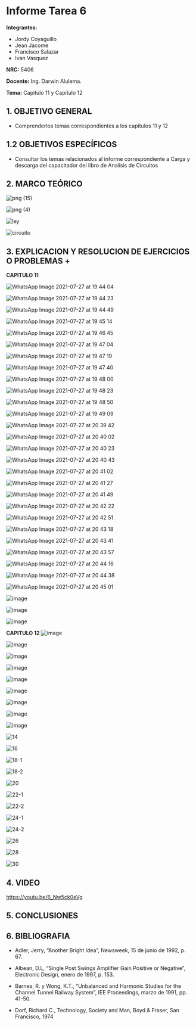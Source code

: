 # Informe Tarea 6
**Integrantes:**
- Jordy Coyaguillo
- Jean Jacome
- Francisco Salazar
- Ivan Vasquez



 **NRC:** 5406
 
 **Docente:** Ing. Darwin Alulema.
 
 **Tema:** Capitulo 11 y Capitulo 12
 
 ## 1. OBJETIVO GENERAL
  - Comprenderlos temas correspondientes a los capitulos 11 y 12
 ## 1.2 OBJETIVOS ESPECÍFICOS
 
 -  Consultar los temas relacionados al informe correspondiente a Carga y descarga del capacitador del libro de Analisis de Circuitos
 
 ## 2. MARCO TEÓRICO
 
 ![png (15)](https://user-images.githubusercontent.com/85137954/127249447-5f6bd3f4-beea-4012-a8f8-0ec27a571c2a.png)

![png (4)](https://user-images.githubusercontent.com/85137954/127267897-6b76bddb-52e0-43ca-805e-e7db9338b727.png)

![ley](https://user-images.githubusercontent.com/84586968/127288007-225451ee-fe30-4d90-a2a5-ccb346cf27ff.png)

![circuito](https://user-images.githubusercontent.com/84586968/127289234-fe5a5797-bead-4208-8fb2-7dd7a2cb43d3.png)

 
 ## 3. EXPLICACION Y RESOLUCION DE EJERCICIOS O PROBLEMAS +
 
 **CAPITULO 11**
 
![WhatsApp Image 2021-07-27 at 19 44 04](https://user-images.githubusercontent.com/85137954/127245900-470ab25e-42fd-4f74-9cb1-7eeb00abc455.jpeg)

![WhatsApp Image 2021-07-27 at 19 44 23](https://user-images.githubusercontent.com/85137954/127245915-6650ac0d-e4be-47b5-ada3-ea9a8b28f400.jpeg)

![WhatsApp Image 2021-07-27 at 19 44 49](https://user-images.githubusercontent.com/85137954/127245919-007b4c00-4dc4-46c2-9f5f-89f2eff021e3.jpeg)

![WhatsApp Image 2021-07-27 at 19 45 14](https://user-images.githubusercontent.com/85137954/127245931-88c37ba0-5a99-4563-ad8e-defed97fbf59.jpeg)

![WhatsApp Image 2021-07-27 at 19 46 45](https://user-images.githubusercontent.com/85137954/127245941-55ca3b92-adee-4103-b61c-80cdd27723ed.jpeg)

![WhatsApp Image 2021-07-27 at 19 47 04](https://user-images.githubusercontent.com/85137954/127246000-3afc2f2c-fd79-4278-aab8-fbcf4345db18.jpeg)

![WhatsApp Image 2021-07-27 at 19 47 19](https://user-images.githubusercontent.com/85137954/127246007-723a501a-0fe9-4b73-91ae-888af1c1e7e5.jpeg)

![WhatsApp Image 2021-07-27 at 19 47 40](https://user-images.githubusercontent.com/85137954/127246014-9b708284-fb29-41ad-8f6e-22244942dab9.jpeg)

![WhatsApp Image 2021-07-27 at 19 48 00](https://user-images.githubusercontent.com/85137954/127246021-9b119857-a500-4f13-b0d7-f2049e6e11d2.jpeg)

![WhatsApp Image 2021-07-27 at 19 48 23](https://user-images.githubusercontent.com/85137954/127246035-faafc279-ec9a-452a-82d0-1ad60cf651fa.jpeg)

![WhatsApp Image 2021-07-27 at 19 48 50](https://user-images.githubusercontent.com/85137954/127246067-620cb746-8f86-44f6-829f-48b5ba46dc5d.jpeg)

![WhatsApp Image 2021-07-27 at 19 49 09](https://user-images.githubusercontent.com/85137954/127246069-23a7f9e5-7b88-4a95-91d0-e2c78d9745a7.jpeg)

 ![WhatsApp Image 2021-07-27 at 20 39 42](https://user-images.githubusercontent.com/85137954/127250402-94803215-1d15-4d5f-b023-1002eb284942.jpeg)

 ![WhatsApp Image 2021-07-27 at 20 40 02](https://user-images.githubusercontent.com/85137954/127250406-b6930a25-9267-4cb6-974c-3907ed13e723.jpeg)

 ![WhatsApp Image 2021-07-27 at 20 40 23](https://user-images.githubusercontent.com/85137954/127250411-2ffaaaba-ddf7-4243-a0aa-354b6fe3ec26.jpeg)

 ![WhatsApp Image 2021-07-27 at 20 40 43](https://user-images.githubusercontent.com/85137954/127250420-6857f65d-04cd-41a3-ad0e-2354bd156e86.jpeg)

 ![WhatsApp Image 2021-07-27 at 20 41 02](https://user-images.githubusercontent.com/85137954/127250426-021529e8-93be-4587-bb79-dc0b76310d2d.jpeg)

![WhatsApp Image 2021-07-27 at 20 41 27](https://user-images.githubusercontent.com/85137954/127250463-e5cfe5a2-6674-46b3-9e40-803a97d8dd55.jpeg)
 
![WhatsApp Image 2021-07-27 at 20 41 49](https://user-images.githubusercontent.com/85137954/127250469-18997713-b262-49f4-bd04-4b8c195e5884.jpeg)
 
 ![WhatsApp Image 2021-07-27 at 20 42 22](https://user-images.githubusercontent.com/85137954/127250487-7c8ee5c2-0be1-4888-8265-f682305011b6.jpeg)

![WhatsApp Image 2021-07-27 at 20 42 51](https://user-images.githubusercontent.com/85137954/127250492-c8901988-9eac-4894-8f15-79d0f5ffbd26.jpeg)
 
![WhatsApp Image 2021-07-27 at 20 43 18](https://user-images.githubusercontent.com/85137954/127250496-bd4de064-b1b2-47c1-be31-035371c0fdee.jpeg)
 
![WhatsApp Image 2021-07-27 at 20 43 41](https://user-images.githubusercontent.com/85137954/127250524-bf9f521a-03df-490a-8486-a2fc4d90fb97.jpeg)
 
![WhatsApp Image 2021-07-27 at 20 43 57](https://user-images.githubusercontent.com/85137954/127250529-1abace5a-94ec-4856-984b-eb8eb3fb1878.jpeg)
 
![WhatsApp Image 2021-07-27 at 20 44 16](https://user-images.githubusercontent.com/85137954/127250534-45109d71-f9c0-45bd-bec9-49997583ee83.jpeg)
 
![WhatsApp Image 2021-07-27 at 20 44 38](https://user-images.githubusercontent.com/85137954/127250543-7a14bed9-4fae-4a32-b49c-dcb2659c7549.jpeg)
 
![WhatsApp Image 2021-07-27 at 20 45 01](https://user-images.githubusercontent.com/85137954/127250548-692e8c68-98ab-410a-bab1-6e212216e61a.jpeg)

 ![image](https://user-images.githubusercontent.com/85137954/127264622-500c5d48-f04f-4bd9-b602-b7c4146e5c97.png)
 
![image](https://user-images.githubusercontent.com/85137954/127264639-0d9a6223-309f-4ef3-9e9c-a0af367c3d74.png)

![image](https://user-images.githubusercontent.com/85137954/127264757-647645b5-02c1-4c99-8c75-289643e0da04.png)

 
 
 **CAPITULO 12**
 ![image](https://user-images.githubusercontent.com/85137954/127264957-a29c073f-fa90-4151-aa38-a11f12313c52.png)
 
![image](https://user-images.githubusercontent.com/85137954/127265078-e732ad23-46cb-457b-a7c7-e5031cf94fd1.png)

![image](https://user-images.githubusercontent.com/85137954/127265140-4b3f5da0-e4e7-4f44-ac18-6d1958201019.png)

![image](https://user-images.githubusercontent.com/85137954/127265181-30cdf88d-2592-4b9c-bc6d-66492de2c799.png)

![image](https://user-images.githubusercontent.com/85137954/127265190-4779655c-6fd6-4d2b-8259-6560f2a70125.png)

![image](https://user-images.githubusercontent.com/85137954/127265228-90fe4e80-2654-4e50-b356-7c841cfb60d7.png)

![image](https://user-images.githubusercontent.com/85137954/127265325-b9b4fbc6-4a64-462e-877b-a750a3806357.png)

![image](https://user-images.githubusercontent.com/85137954/127265342-bc1cc1bb-b3e7-4341-866c-6ab6e280589e.png)

![image](https://user-images.githubusercontent.com/85137954/127265365-15066c60-3468-4dd8-9cc4-bce206367546.png)

![14](https://user-images.githubusercontent.com/84586968/127285417-e44e646c-6db8-4c35-b854-5687b58daee9.PNG)

![16](https://user-images.githubusercontent.com/84586968/127285420-48bf8713-7577-4065-b860-22e2e86797d1.PNG)

![18-1](https://user-images.githubusercontent.com/84586968/127285424-048e36fc-2d3c-43aa-98d3-959d6b955539.PNG)

![18-2](https://user-images.githubusercontent.com/84586968/127285425-4985ffa6-76dd-4596-ae7e-2aaeafa06f99.PNG)

![20](https://user-images.githubusercontent.com/84586968/127285428-ed835b9c-d792-4178-ab92-647713a4dead.PNG)

![22-1](https://user-images.githubusercontent.com/84586968/127285429-912c4902-485b-457b-8171-302c5747c2ba.PNG)

![22-2](https://user-images.githubusercontent.com/84586968/127285431-8ca68f72-3373-4818-b89b-8b312e244ce2.PNG)

![24-1](https://user-images.githubusercontent.com/84586968/127285405-7cf4a607-89cf-487b-b8ec-efad91ce0267.PNG)

![24-2](https://user-images.githubusercontent.com/84586968/127285412-b8befb84-bd6f-4214-8d1a-2ad1fed418f8.PNG)

![26](https://user-images.githubusercontent.com/84586968/127285413-6c39678a-e92d-4c17-bd73-f1e72673229d.PNG)

![28](https://user-images.githubusercontent.com/84586968/127285415-08b460f4-bceb-479b-9f97-88861ec12e7a.PNG)

![30](https://user-images.githubusercontent.com/84586968/127285416-82203225-93e8-438e-aeb1-3e2b9b8ef1a6.PNG)

 ## 4. VIDEO
 
 https://youtu.be/6_Nw5ck0eVg
 
 ## 5. CONCLUSIONES

 ## 6. BIBLIOGRAFIA
  
- Adler, Jerry, “Another Bright Idea”, Newsweek, 15 de junio de 1992, p. 67.
- Albean, D.L, “Single Post Swings Amplifier Gain Positive or Negative”, Electronic Design, enero de 
1997, p. 153.

- Barnes, R. y Wong, K.T., “Unbalanced and Harmonic Studies for the Channel Tunnel Railway 
System”, IEE Proceedings, marzo de 1991, pp. 41-50.

-  Dorf, Richard C., Technology, Society and Man, Boyd & Fraser, San Francisco, 1974
